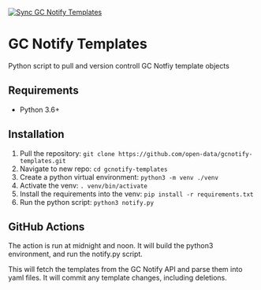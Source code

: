[![Sync GC Notify Templates](https://github.com/open-data/gcnotify-templates/actions/workflows/pull-commit.yaml/badge.svg?branch=main&event=schedule)](https://github.com/open-data/gcnotify-templates/actions/workflows/pull-commit.yaml)

# GC Notify Templates

Python script to pull and version controll GC Notfiy template objects

## Requirements

* Python 3.6+

## Installation

1. Pull the repository: `git clone https://github.com/open-data/gcnotify-templates.git`
1. Navigate to new repo: `cd gcnotify-templates`
1. Create a python virtual environment: `python3 -m venv ./venv`
1. Activate the venv: `. venv/bin/activate`
1. Install the requirements into the venv: `pip install -r requirements.txt`
1. Run the python script: `python3 notify.py`

## GitHub Actions

The action is run at midnight and noon. It will build the python3 environment, and run the notify.py script.

This will fetch the templates from the GC Notify API and parse them into yaml files. It will commit any template changes, including deletions.